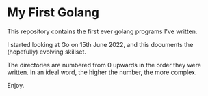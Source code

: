 # My First Golang

This repository contains the first ever golang programs I've written.

I started looking at Go on 15th June 2022, and this documents the (hopefully) evolving skillset.

The directories are numbered from 0 upwards in the order they were written. In an ideal word, the higher the number, the more complex.

Enjoy.

